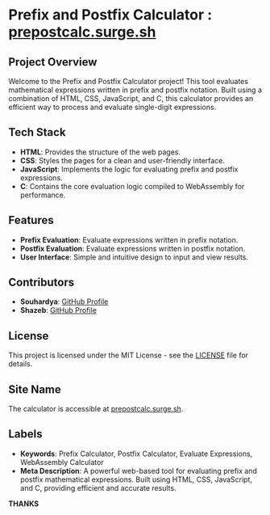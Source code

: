 # **Prefix and Postfix Calculator** : [prepostcalc.surge.sh](https://prepostcalc.surge.sh/)

## **Project Overview**

Welcome to the Prefix and Postfix Calculator project! This tool evaluates mathematical expressions written in prefix and postfix notation. Built using a combination of HTML, CSS, JavaScript, and C, this calculator provides an efficient way to process and evaluate single-digit expressions.

## **Tech Stack**

- **HTML**: Provides the structure of the web pages.
- **CSS**: Styles the pages for a clean and user-friendly interface.
- **JavaScript**: Implements the logic for evaluating prefix and postfix expressions.
- **C**: Contains the core evaluation logic compiled to WebAssembly for performance.

## **Features**

- **Prefix Evaluation**: Evaluate expressions written in prefix notation.
- **Postfix Evaluation**: Evaluate expressions written in postfix notation.
- **User Interface**: Simple and intuitive design to input and view results.

## **Contributors**

- **Souhardya**: [GitHub Profile](https://github.com/souhardya)
- **Shazeb**: [GitHub Profile](https://github.com/shazeb)

## **License**

This project is licensed under the MIT License - see the [LICENSE](LICENSE) file for details.

## **Site Name**

The calculator is accessible at [prepostcalc.surge.sh](https://prepostcalc.surge.sh/).

## **Labels**

- **Keywords**: Prefix Calculator, Postfix Calculator, Evaluate Expressions, WebAssembly Calculator
- **Meta Description**: A powerful web-based tool for evaluating prefix and postfix mathematical expressions. Built using HTML, CSS, JavaScript, and C, providing efficient and accurate results.

**THANKS**

